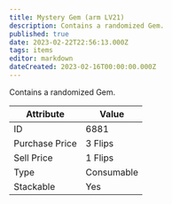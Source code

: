 ```yaml
---
title: Mystery Gem (arm LV21)
description: Contains a randomized Gem.
published: true
date: 2023-02-22T22:56:13.000Z
tags: items
editor: markdown
dateCreated: 2023-02-16T00:00:00.000Z
---
```


Contains a randomized Gem.

|Attribute|Value|
|-|-|
|ID|6881|
|Purchase Price|3 Flips|
|Sell Price|1 Flips|
|Type|Consumable|
|Stackable|Yes|

